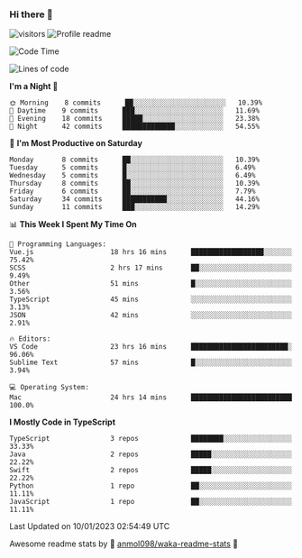 ### Hi there 👋  
![visitors](https://visitor-badge.laobi.icu/badge?page_id=leverglowh) ![Profile readme](https://github.com/leverglowh/leverglowh/workflows/Profile%20readme/badge.svg?branch=master)

<!--START_SECTION:waka-->
![Code Time](http://img.shields.io/badge/Code%20Time-1%2C628%20hrs%2017%20mins-blue)

![Lines of code](https://img.shields.io/badge/From%20Hello%20World%20I%27ve%20Written-18%20Thousand%20lines%20of%20code-blue)

**I'm a Night 🦉** 

```text
🌞 Morning    8 commits      ██░░░░░░░░░░░░░░░░░░░░░░░   10.39% 
🌆 Daytime    9 commits      ███░░░░░░░░░░░░░░░░░░░░░░   11.69% 
🌃 Evening    18 commits     █████░░░░░░░░░░░░░░░░░░░░   23.38% 
🌙 Night      42 commits     █████████████░░░░░░░░░░░░   54.55%

```
📅 **I'm Most Productive on Saturday** 

```text
Monday       8 commits      ██░░░░░░░░░░░░░░░░░░░░░░░   10.39% 
Tuesday      5 commits      █░░░░░░░░░░░░░░░░░░░░░░░░   6.49% 
Wednesday    5 commits      █░░░░░░░░░░░░░░░░░░░░░░░░   6.49% 
Thursday     8 commits      ██░░░░░░░░░░░░░░░░░░░░░░░   10.39% 
Friday       6 commits      ██░░░░░░░░░░░░░░░░░░░░░░░   7.79% 
Saturday     34 commits     ███████████░░░░░░░░░░░░░░   44.16% 
Sunday       11 commits     ███░░░░░░░░░░░░░░░░░░░░░░   14.29%

```


📊 **This Week I Spent My Time On** 

```text
💬 Programming Languages: 
Vue.js                   18 hrs 16 mins      ██████████████████░░░░░░░   75.42% 
SCSS                     2 hrs 17 mins       ██░░░░░░░░░░░░░░░░░░░░░░░   9.49% 
Other                    51 mins             █░░░░░░░░░░░░░░░░░░░░░░░░   3.56% 
TypeScript               45 mins             ░░░░░░░░░░░░░░░░░░░░░░░░░   3.13% 
JSON                     42 mins             ░░░░░░░░░░░░░░░░░░░░░░░░░   2.91%

🔥 Editors: 
VS Code                  23 hrs 16 mins      ████████████████████████░   96.06% 
Sublime Text             57 mins             █░░░░░░░░░░░░░░░░░░░░░░░░   3.94%

💻 Operating System: 
Mac                      24 hrs 14 mins      █████████████████████████   100.0%

```

**I Mostly Code in TypeScript** 

```text
TypeScript               3 repos             ████████░░░░░░░░░░░░░░░░░   33.33% 
Java                     2 repos             █████░░░░░░░░░░░░░░░░░░░░   22.22% 
Swift                    2 repos             █████░░░░░░░░░░░░░░░░░░░░   22.22% 
Python                   1 repo              ██░░░░░░░░░░░░░░░░░░░░░░░   11.11% 
JavaScript               1 repo              ██░░░░░░░░░░░░░░░░░░░░░░░   11.11%

```



 Last Updated on 10/01/2023 02:54:49 UTC
<!--END_SECTION:waka-->


Awesome readme stats by :star2: [anmol098/waka-readme-stats](https://github.com/anmol098/waka-readme-stats) :star2:
